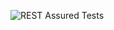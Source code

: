 ![REST Assured Tests](https://github.com/rsrohit/restassured-api-tests/actions/workflows/maven.yml/badge.svg)
